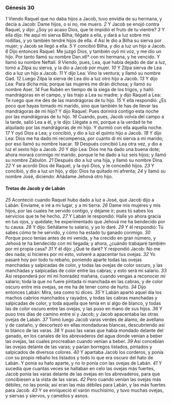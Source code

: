 ### Génesis 30

_1_ Viendo Raquel que no daba hijos a Jacob, tuvo envidia de su hermana, y decía a Jacob: Dame hijos, o si no, me muero. 
_2_ Y Jacob se enojó contra Raquel, y dijo: ¿Soy yo acaso Dios, que te impidió el fruto de tu vientre? 
_3_ Y ella dijo: He aquí mi sierva Bilha; llégate a ella, y dará a luz sobre mis rodillas, y yo también tendré hijos de ella. 
_4_ Así le dio a Bilha su sierva por mujer; y Jacob se llegó a ella. 
_5_ Y concibió Bilha, y dio a luz un hijo a Jacob. 
_6_ Dijo entonces Raquel: Me juzgó Dios, y también oyó mi voz, y me dio un hijo. Por tanto llamó su nombre Dan.x6* con mi hermana, y he vencido. Y llamó su nombre Neftalí. 
_9_ Viendo, pues, Lea, que había dejado de dar a luz, tomó a Zilpa su sierva, y la dio a Jacob por mujer. 
_10_ Y Zilpa sierva de Lea dio a luz un hijo a Jacob. 
_11_ Y dijo Lea: Vino la ventura; y llamó su nombre Gad. 
_12_ Luego Zilpa la sierva de Lea dio a luz otro hijo a Jacob. 
_13_ Y dijo Lea: Para dicha mía; porque las mujeres me dirán dichosa; y llamó su nombre Aser. 
_14_ Fue Rubén en tiempo de la siega de los trigos, y halló mandrágoras en el campo, y las trajo a Lea su madre; y dijo Raquel a Lea: Te ruego que me des de las mandrágoras de tu hijo. 
_15_ Y ella respondió: ¿Es poco que hayas tomado mi marido, sino que también te has de llevar las mandrágoras de mi hijo? Y dijo Raquel: Pues dormirá contigo esta noche por las mandrágoras de tu hijo. 
_16_ Cuando, pues, Jacob volvía del campo a la tarde, salió Lea a él, y le dijo: Llégate a mí, porque a la verdad te he alquilado por las mandrágoras de mi hijo. Y durmió con ella aquella noche. 
_17_ Y oyó Dios a Lea; y concibió, y dio a luz el quinto hijo a Jacob. 
_18_ Y dijo Lea: Dios me ha dado mi recompensa, por cuanto di mi sierva a mi marido; por eso llamó su nombre Isacar. 
_19_ Después concibió Lea otra vez, y dio a luz el sexto hijo a Jacob. 
_20_ Y dijo Lea: Dios me ha dado una buena dote; ahora morará conmigo mi marido, porque le he dado a luz seis hijos; y llamó su nombre Zabulón. 
_21_ Después dio a luz una hija, y llamó su nombre Dina. 
_22_ Y se acordó Dios de Raquel, y la oyó Dios, y le concedió hijos. 
_23_ Y concibió, y dio a luz un hijo, y dijo: Dios ha quitado mi afrenta; 
_24_ y llamó su nombre José, diciendo: Añádame Jehová otro hijo. 

#### Tretas de Jacob y de Labán

_25_ Aconteció cuando Raquel hubo dado a luz a José, que Jacob dijo a Labán: Envíame, e iré a mi lugar, y a mi tierra. 
_26_ Dame mis mujeres y mis hijos, por las cuales he servido contigo, y déjame ir; pues tú sabes los servicios que te he hecho. 
_27_ Y Labán le respondió: Halle yo ahora gracia en tus ojos, y quédate; he experimentado que Jehová me ha bendecido por tu causa. 
_28_ Y dijo: Señálame tu salario, y yo lo daré. 
_29_ Y él respondió: Tú sabes cómo te he servido, y cómo ha estado tu ganado conmigo. 
_30_ Porque poco tenías antes de mi venida, y ha crecido en gran número, y Jehová te ha bendecido con mi llegada; y ahora, ¿cuándo trabajaré también por mi propia casa? 
_31_ Y él dijo: ¿Qué te daré? Y respondió Jacob: No me des nada; si hicieres por mí esto, volveré a apacentar tus ovejas. 
_32_ Yo pasaré hoy por todo tu rebaño, poniendo aparte todas las ovejas manchadas y salpicadas de color, y todas las ovejas de color oscuro, y las manchadas y salpicadas de color entre las cabras; y esto será mi salario. 
_33_ Así responderá por mí mi honradez mañana, cuando vengas a reconocer mi salario; toda la que no fuere pintada ni manchada en las cabras, y de color oscuro entre mis ovejas, se me ha de tener como de hurto. 
_34_ Dijo entonces Labán: Mira, sea como tú dices. 
_35_ Y Labán apartó aquel día los machos cabríos manchados y rayados, y todas las cabras manchadas y salpicadas de color, y toda aquella que tenía en sí algo de blanco, y todas las de color oscuro entre las ovejas, y las puso en mano de sus hijos. 
_36_ Y puso tres días de camino entre sí y Jacob; y Jacob apacentaba las otras ovejas de Labán. 
_37_ Tomó luego Jacob varas verdes de álamo, de avellano y de castaño, y descortezó en ellas mondaduras blancas, descubriendo así lo blanco de las varas. 
_38_ Y puso las varas que había mondado delante del ganado, en los canales de los abrevaderos del agua donde venían a beber las ovejas, las cuales procreaban cuando venían a beber. 
_39_ Así concebían las ovejas delante de las varas; y parían borregos listados, pintados y salpicados de diversos colores. 
_40_ Y apartaba Jacob los corderos, y ponía con su propio rebaño los listados y todo lo que era oscuro del hato de Labán. Y ponía su hato aparte, y no lo ponía con las ovejas de Labán. 
_41_ Y sucedía que cuantas veces se hallaban en celo las ovejas más fuertes, Jacob ponía las varas delante de las ovejas en los abrevaderos, para que concibiesen a la vista de las varas. 
_42_ Pero cuando venían las ovejas más débiles, no las ponía; así eran las más débiles para Labán, y las más fuertes para Jacob. 
_43_ Y se enriqueció el varón muchísimo, y tuvo muchas ovejas, y siervas y siervos, y camellos y asnos. 


